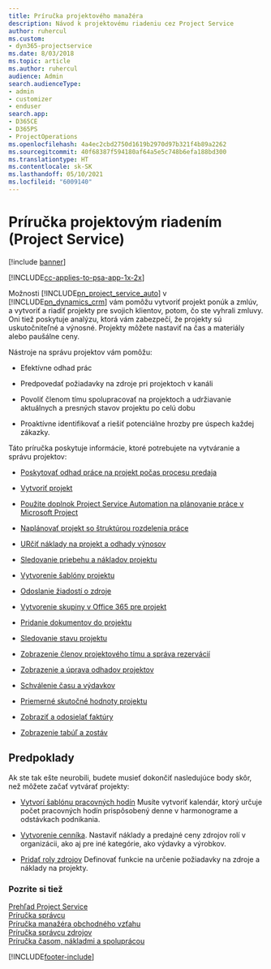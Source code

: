 ```yaml
---
title: Príručka projektového manažéra
description: Návod k projektovému riadeniu cez Project Service
author: ruhercul
ms.custom:
- dyn365-projectservice
ms.date: 8/03/2018
ms.topic: article
ms.author: ruhercul
audience: Admin
search.audienceType:
- admin
- customizer
- enduser
search.app:
- D365CE
- D365PS
- ProjectOperations
ms.openlocfilehash: 4a4ec2cbd2750d1619b2970d97b321f4b89a2262
ms.sourcegitcommit: 40f68387f594180af64a5e5c748b6efa188bd300
ms.translationtype: HT
ms.contentlocale: sk-SK
ms.lasthandoff: 05/10/2021
ms.locfileid: "6009140"
---
```

# <a name="project-manager-guide-project-service"></a>Príručka projektovým riadením (Project Service)

[!include [banner](../includes/psa-now-project-operations.md)]

[!INCLUDE[cc-applies-to-psa-app-1x-2x](../includes/cc-applies-to-psa-app-1x-2x.md)]

Možnosti [!INCLUDE[pn_project_service_auto](../includes/pn-project-service-auto.md)] v [!INCLUDE[pn_dynamics_crm](../includes/pn-dynamics-crm.md)] vám pomôžu vytvoriť projekt ponúk a zmlúv, a vytvoriť a riadiť projekty pre svojich klientov, potom, čo ste vyhrali zmluvy. Oni tiež poskytuje analýzu, ktorá vám zabezpečí, že projekty sú uskutočniteľné a výnosné. Projekty môžete nastaviť na čas a materiály alebo paušálne ceny.  
  
 Nástroje na správu projektov vám pomôžu:  
  
-   Efektívne odhad prác  
  
-   Predpovedať požiadavky na zdroje pri projektoch v kanáli  
  
-   Povoliť členom tímu spolupracovať na projektoch a udržiavanie aktuálnych a presných stavov projektu po celú dobu  
  
-   Proaktívne identifikovať a riešiť potenciálne hrozby pre úspech každej zákazky.  
  
Táto príručka poskytuje informácie, ktoré potrebujete na vytváranie a správu projektov:  
  
-   [Poskytovať odhad práce na projekt počas procesu predaja](../psa/provide-estimates-project-during-sales-process.md)  
  
-   [Vytvoriť projekt](../psa/create-project.md)  
  
-   [Použite doplnok Project Service Automation na plánovanie práce v Microsoft Project](../psa/add-plan-work-microsoft-project.md)  
  
-   [Naplánovať projekt so štruktúrou rozdelenia práce](../psa/schedule-project-work-breakdown-structure.md)  
  
-   [URčiť náklady na projekt a odhady výnosov](../psa/determine-project-cost-revenue-estimates.md)  
  
-   [Sledovanie priebehu a nákladov projektu](../psa/track-project-progress-cost.md)  
  
-   [Vytvorenie šablóny projektu](../psa/create-project-template.md)  
  
-   [Odoslanie žiadostí o zdroje](../psa/submit-resource-requests.md)  
  
-   [Vytvorenie skupiny v Office 365 pre projekt](../psa/create-office-365-group-project.md)  
  
-   [Pridanie dokumentov do projektu](../psa/add-documents-project.md)  
  
-   [Sledovanie stavu projektu](../psa/track-project-status.md)  
  
-   [Zobrazenie členov projektového tímu a správa rezervácií](../psa/view-project-team-members-manage-bookings.md)  
  
-   [Zobrazenie a úprava odhadov projektov](../psa/view-edit-project-estimates.md)  
  
-   [Schválenie času a výdavkov](../psa/approve-time-expenses.md)  
  
-   [Priemerné skutočné hodnoty projektu](../psa/review-project-actuals.md)  
  
-   [Zobraziť a odosielať faktúry](../psa/view-send-invoices.md)  
  
-   [Zobrazenie tabúľ a zostáv](../psa/view-dashboards-reports.md)  
  
## <a name="prerequisites"></a>Predpoklady  
 Ak ste tak ešte neurobili, budete musieť dokončiť nasledujúce body skôr, než môžete začať vytvárať projekty:  
  
-   [Vytvorí šablónu pracovných hodín](../psa/create-work-hours-template.md) Musíte vytvoriť kalendár, ktorý určuje počet pracovných hodín prispôsobený denne v harmonograme a odstávkach podnikania.  
  
-   [Vytvorenie cenníka](../psa/create-price-list.md). Nastaviť náklady a predajné ceny zdrojov rolí v organizácii, ako aj pre iné kategórie, ako výdavky a výrobkov.  
  
-   [Pridať roly zdrojov](../psa/add-resource-roles.md) Definovať funkcie na určenie požiadavky na zdroje a náklady na projekty.  
  
### <a name="see-also"></a>Pozrite si tiež  
 [Prehľad Project Service](../psa/overview.md)   
 [Príručka správcu](../psa/admin-guide.md)   
 [Príručka manažéra obchodného vzťahu](../psa/account-manager-guide.md)   
 [Príručka správcu zdrojov](../psa/resource-manager-guide.md)   
 [Príručka časom, nákladmi a spoluprácou](../psa/time-expense-collaboration-guide.md)



[!INCLUDE[footer-include](../includes/footer-banner.md)]
